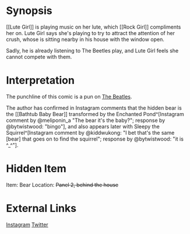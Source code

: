 # Synopsis
[[Lute Girl]] is playing music on her lute, which [[Rock Girl]] compliments her on. Lute Girl says she's playing to try to attract the attention of her crush, whose is sitting nearby in his house with the window open.

Sadly, he is already listening to The Beetles play, and Lute Girl feels she cannot compete with them.

# Interpretation
The punchline of this comic is a pun on [The Beatles](https://en.wikipedia.org/wiki/The_Beatles).

The author has confirmed in Instagram comments that the hidden bear is the [[Bathtub Baby Bear]] transformed by the Enchanted Pond^[Instagram comment by @meliponin_a "The bear it's the baby?"; response by @bytwistwood: "bingo"], and also appears later with Sleepy the Squirrel^[Instagram comment by @kiddwukong: "I bet that's the same [bear] that goes on to find the squirrel"; response by @bytwistwood: "it is ^_^"].

# Hidden Item
Item: Bear
Location: ~~Panel 2, behind the house~~

# External Links
[Instagram](https://www.instagram.com/p/B3nVUGTAJxg/)
[Twitter]()